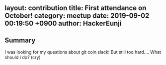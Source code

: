 layout: contribution
title: First attendance on October!
category: meetup
date:   2019-09-02 00:19:50 +0900
author: HackerEunji
---

## Summary
I was looking for my questions about git coin slack!
But still too hard.... What should I do? (cry)

